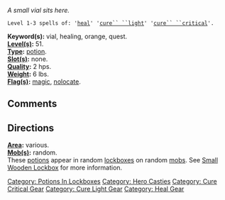 *A small vial sits here.*

`Level 1-3 spells of: '`[`heal`](Heal_(spell) "wikilink")`' '`[`cure`` ``light`](Cure_Light "wikilink")`' '`[`cure`` ``critical`](Cure_Critical "wikilink")`'.`

**Keyword(s):** vial, healing, orange, quest.  
**[Level(s)](Object_Level "wikilink"):** 51.  
**[Type](:Category:_Object_Types "wikilink"):**
[potion](:Category:_Potions "wikilink").  
**[Slot(s)](Object_Slots "wikilink"):** none.  
**[Quality](Object_Quality "wikilink"):** 2 hps.  
**[Weight](Object_Weight "wikilink"):** 6 lbs.  
**[Flag(s)](:Category:_Object_Flags "wikilink"):**
[magic](Magic_Flag "wikilink"), [nolocate](NoLocate_Flag "wikilink").  

## Comments

## Directions

**[Area](:Category:_Areas "wikilink"):** various.  
**[Mob(s)](:Category:_Mobs "wikilink"):** random.  
These [potions](:Category:_Potions "wikilink") appear in random
[lockboxes](Small_Wooden_Lockbox "wikilink") on random
[mobs](:Category:_Mobs "wikilink"). See [Small Wooden
Lockbox](Small_Wooden_Lockbox "wikilink") for more information.

[Category: Potions In
Lockboxes](Category:_Potions_In_Lockboxes "wikilink") [Category: Hero
Casties](Category:_Hero_Casties "wikilink") [Category: Cure Critical
Gear](Category:_Cure_Critical_Gear "wikilink") [Category: Cure Light
Gear](Category:_Cure_Light_Gear "wikilink") [Category: Heal
Gear](Category:_Heal_Gear "wikilink")
